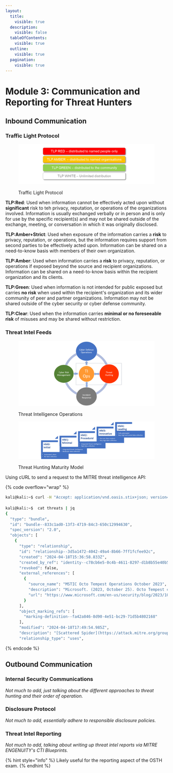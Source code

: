 ```yaml
---
layout:
  title:
    visible: true
  description:
    visible: false
  tableOfContents:
    visible: true
  outline:
    visible: true
  pagination:
    visible: true
---
```


# Module 3: Communication and Reporting for Threat Hunters

## Inbound Communication

### Traffic Light Protocol

<figure><img src="../../../.gitbook/assets/image (3) (1) (1) (1) (1) (1).png" alt=""><figcaption><p>Traffic Light Protocol</p></figcaption></figure>

**TLP:Red**: Used when information cannot be effectively acted upon without **significant** risk to teh privacy, reputation, or operations of the organizations involved. Information is usually exchanged verbally or in person and is only for use by the specific recipient(s) and may not be shared outside of the exchange, meeting, or conversation in which it was originally disclosed.

**TLP:Amber+Strict**: Used when exposure of the information carries a **risk** to privacy, reputation, or operations, but the information requires support from second parties to be effectively acted upon. Information can be shared on a need-to-know basis with members of their own organization.

**TLP:Amber**: Used when information carries a **risk** to privacy, reputation, or operations if exposed beyond the source and recipient organizations. Information can be shared on a need-to-know basis within the recipient organization and its clients.

**TLP:Green**: Used when information is not intended for public exposed but carries **no risk** when used within the recipient's organization and its wider community of peer and partner organizations. Information may not be shared outside of the cyber security or cyber defense community.

**TLP:Clear**: Used when the information carries **minimal or no foreseeable risk** of misuses and may be shared without restriction.&#x20;

### Threat Intel Feeds

<figure><img src="../../../.gitbook/assets/image (4) (1) (1) (1) (1).png" alt=""><figcaption><p>Threat Intelligence Operations</p></figcaption></figure>

<figure><img src="../../../.gitbook/assets/image (5) (1) (1) (1) (1).png" alt=""><figcaption><p>Threat Hunting Maturity Model</p></figcaption></figure>

Using cURL to send a request to the MITRE threat intelligence API:

{% code overflow="wrap" %}
```bash
kali@kali:~$ curl -H "Accept: application/vnd.oasis.stix+json; version=2.0"  https://cti-taxii.mitre.org/stix/collections/2f669986-b40b-4423-b720-4396ca6a462b/objects/  > threats

kali@kali:~$  cat threats | jq 
{
  "type": "bundle",
  "id": "bundle--833c1ad0-13f3-4719-84c3-650c12994630",
  "spec_version": "2.0",
  "objects": [
    {
      "type": "relationship",
      "id": "relationship--3d5a1472-4042-49a4-8b66-7ff1fcfee92c",
      "created": "2024-04-18T15:36:58.833Z",
      "created_by_ref": "identity--c78cb6e5-0c4b-4611-8297-d1b8b55e40b5",
      "revoked": false,
      "external_references": [
        {
          "source_name": "MSTIC Octo Tempest Operations October 2023",
          "description": "Microsoft. (2023, October 25). Octo Tempest crosses boundaries to facilitate extortion, encryption, and destruction. Retrieved March 18, 2024.",
          "url": "https://www.microsoft.com/en-us/security/blog/2023/10/25/octo-tempest-crosses-boundaries-to-facilitate-extortion-encryption-and-destruction/"
        }
      ],
      "object_marking_refs": [
        "marking-definition--fa42a846-8d90-4e51-bc29-71d5b4802168"
      ],
      "modified": "2024-04-18T17:49:54.985Z",
      "description": "[Scattered Spider](https://attack.mitre.org/groups/G1015) has sent SMS phishing messages to employee phone numbers with a link to a site configured with a fake credential harvesting login portal.(Citation: MSTIC Octo Tempest Operations October 2023)",
      "relationship_type": "uses",
```
{% endcode %}

## Outbound Communication

### Internal Security Communications

_Not much to add, just talking about the different approaches to threat hunting and their order of operation._

### Disclosure Protocol

_Not much to add, essentially adhere to responsible disclosure policies._

### Threat Intel Reporting

_Not much to add, talking about writing up threat intel reports via MITRE ENGENUITY's CTI Blueprints._&#x20;

{% hint style="info" %}
Likely useful for the reporting aspect of the OSTH exam.
{% endhint %}

